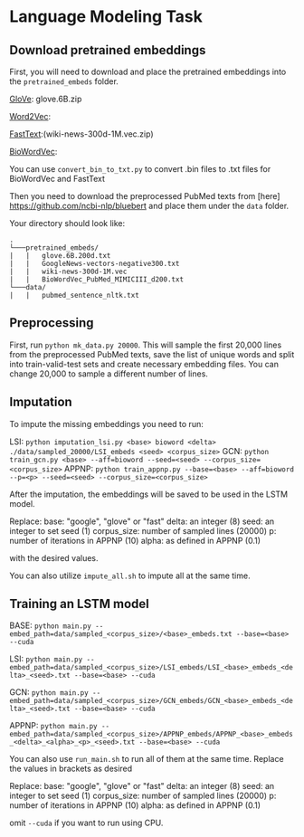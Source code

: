# Language Modeling Task


## Download pretrained embeddings

First, you will need to download and place the pretrained embeddings into the `pretrained_embeds` folder.

[GloVe](https://nlp.stanford.edu/projects/glove/): glove.6B.zip

[Word2Vec](https://code.google.com/archive/p/word2vec/): 

[FastText](https://fasttext.cc/docs/en/english-vectors.html):(wiki-news-300d-1M.vec.zip)

[BioWordVec](https://github.com/ncbi-nlp/BioSentVec): 

You can use `convert_bin_to_txt.py` to convert .bin files to .txt files for BioWordVec and FastText

Then you need to download the preprocessed PubMed texts from [here] https://github.com/ncbi-nlp/bluebert and place them under the `data` folder.

Your directory should look like:

```
.
└───pretrained_embeds/
|   |   glove.6B.200d.txt
|   |   GoogleNews-vectors-negative300.txt
|   |   wiki-news-300d-1M.vec
|   |   BioWordVec_PubMed_MIMICIII_d200.txt
└───data/
|   |   pubmed_sentence_nltk.txt

```


## Preprocessing

First, run `python mk_data.py 20000`. This will sample the first 20,000 lines from the preprocessed PubMed texts, save the list of unique words and split into train-valid-test sets and create necessary embedding files. You can change 20,000 to sample a different number of lines.

## Imputation

To impute the missing embeddings you need to run:

LSI: `python imputation_lsi.py <base> bioword <delta> ./data/sampled_20000/LSI_embeds <seed> <corpus_size>`
GCN: `python train_gcn.py <base> --aff=bioword --seed=<seed> --corpus_size=<corpus_size>`
APPNP: `python train_appnp.py --base=<base> --aff=bioword --p=<p> --seed=<seed> --corpus_size=<corpus_size>`

After the imputation, the embeddings will be saved to be used in the LSTM model.

Replace:
base: "google", "glove" or "fast"
delta: an integer (8)
seed: an integer to set seed (1)
corpus_size: number of sampled lines (20000)
p: number of iterations in APPNP (10)
alpha: as defined in APPNP (0.1)

with the desired values.

You can also utilize `impute_all.sh` to impute all at the same time.

## Training an LSTM model

BASE: `python main.py --embed_path=data/sampled_<corpus_size>/<base>_embeds.txt --base=<base> --cuda`

LSI: `python main.py --embed_path=data/sampled_<corpus_size>/LSI_embeds/LSI_<base>_embeds_<delta>_<seed>.txt --base=<base> --cuda`

GCN: `python main.py --embed_path=data/sampled_<corpus_size>/GCN_embeds/GCN_<base>_embeds_<delta>_<seed>.txt --base=<base> --cuda`

APPNP: `python main.py --embed_path=data/sampled_<corpus_size>/APPNP_embeds/APPNP_<base>_embeds_<delta>_<alpha>_<p>_<seed>.txt --base=<base> --cuda`

You can also use `run_main.sh` to run all of them at the same time. Replace the values in brackets as desired

Replace:
base: "google", "glove" or "fast"
delta: an integer (8)
seed: an integer to set seed (1)
corpus_size: number of sampled lines (20000)
p: number of iterations in APPNP (10)
alpha: as defined in APPNP (0.1)

omit `--cuda` if you want to run using CPU.
